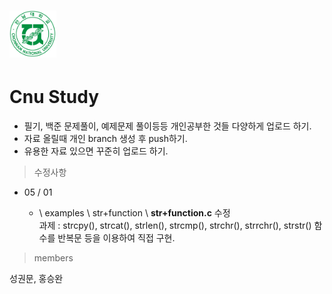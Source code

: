
# <img src="/icon/cnuIcon1.png"  width="75" height="75"> 
# Cnu Study 
 - 필기, 백준 문제풀이, 예제문제 풀이등등 개인공부한 것들 다양하게 업로드 하기.
 - 자료 올릴때 개인 branch 생성 후 push하기.
 - 유용한 자료 있으면 꾸준히 업로드 하기.

> 수정사항

 - 05 / 01

    - \ examples \ str+function \ **str+function.c** 수정   
      과제 : strcpy(), strcat(), strlen(), strcmp(), strchr(), strrchr(), strstr() 함수를 반복문 등을 이용하여 직접 구현.

> members

성권문, 홍승완

